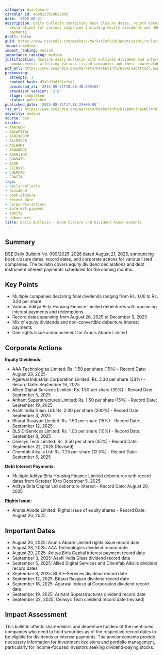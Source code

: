 ```yaml
---
category: disclosure
circular_id: 40bd133b58b26805
date: '2025-08-21'
description: Daily bulletin containing book closure dates, record dates, and dividend
  declarations for various companies including equity dividends and debt interest
  payments.
draft: false
guid: https://www.bseindia.com/markets/MarketInfo/DispNoticesNCirculars.aspx?Noticeid={DEECD49C-048D-4ED1-8DC2-76A52E2BC820}&noticeno=20250821-73&dt=08/21/2025&icount=73&totcount=73&flag=0
impact: medium
impact_ranking: medium
importance_ranking: medium
justification: Routine daily bulletin with multiple dividend and interest payment
  announcements affecting various listed companies and their shareholders
pdf_url: https://www.bseindia.com/markets/MarketInfo/DownloadAttach.aspx?id=20250821-73&attachedId=6621c6e9-c5d4-4305-9265-3d372326adc1
processing:
  attempts: 1
  content_hash: d542d93d362efcd2
  processed_at: '2025-08-21T18:30:48.695165'
  processor_version: '2.0'
  stage: completed
  status: published
published_date: '2025-08-21T17:18:24+00:00'
rss_url: https://www.bseindia.com/markets/MarketInfo/DispNoticesNCirculars.aspx?Noticeid={DEECD49C-048D-4ED1-8DC2-76A52E2BC820}&noticeno=20250821-73&dt=08/21/2025&icount=73&totcount=73&flag=0
severity: medium
source: bse
stocks:
- AAATECH
- ABCAPITAL
- AGRIVCORP
- ALLDSVCR
- ARIHANT
- ARUABODE
- ASAHIIND
- BHARATR
- BLSE
- CEINSYS
- CHEMFAB
- COASTAL
tags:
- daily-bulletin
- dividend
- book-closure
- record-date
- corporate-actions
- interest-payment
- equity
- debentures
title: Daily Bulletin - Book Closure and Dividend Announcements
---
```


## Summary

BSE Daily Bulletin No. 099/2025-2026 dated August 21, 2025, announcing book closure dates, record dates, and corporate actions for various listed companies. The bulletin covers equity dividend declarations and debt instrument interest payments scheduled for the coming months.

## Key Points

- Multiple companies declaring final dividends ranging from Rs. 1.00 to Rs. 3.50 per share
- Various Aditya Birla Housing Finance Limited debentures with upcoming interest payments and redemptions
- Record dates spanning from August 26, 2025 to December 5, 2025
- Mix of equity dividends and non-convertible debenture interest payments
- One rights issue announcement for Arunis Abode Limited

## Corporate Actions

**Equity Dividends:**
- AAA Technologies Limited: Rs. 1.50 per share (15%) - Record Date: August 28, 2025
- Agarwal Industrial Corporation Limited: Rs. 3.30 per share (33%) - Record Date: September 16, 2025
- Allied Digital Services Limited: Rs. 1.50 per share (30%) - Record Date: September 5, 2025
- Arihant Superstructures Limited: Rs. 1.50 per share (15%) - Record Date: September 19, 2025
- Asahi India Glass Ltd: Rs. 2.00 per share (200%) - Record Date: September 3, 2025
- Bharat Rasayan Limited: Rs. 1.50 per share (15%) - Record Date: September 12, 2025
- BLS E-Services Limited: Rs. 1.00 per share (10%) - Record Date: September 8, 2025
- Ceinsys Tech Limited: Rs. 3.50 per share (35%) - Record Date: September 22, 2025 (Revised)
- Chemfab Alkalis Ltd: Rs. 1.25 per share (12.5%) - Record Date: September 5, 2025

**Debt Interest Payments:**
- Multiple Aditya Birla Housing Finance Limited debentures with record dates from October 10 to December 5, 2025
- Aditya Birla Capital Ltd debenture interest - Record Date: August 29, 2025

**Rights Issue:**
- Arunis Abode Limited: Rights issue of equity shares - Record Date: August 26, 2025

## Important Dates

- August 26, 2025: Arunis Abode Limited rights issue record date
- August 28, 2025: AAA Technologies dividend record date
- August 29, 2025: Aditya Birla Capital interest payment record date
- September 3, 2025: Asahi India Glass dividend record date
- September 5, 2025: Allied Digital Services and Chemfab Alkalis dividend record dates
- September 8, 2025: BLS E-Services dividend record date
- September 12, 2025: Bharat Rasayan dividend record date
- September 16, 2025: Agarwal Industrial Corporation dividend record date
- September 19, 2025: Arihant Superstructures dividend record date
- September 22, 2025: Ceinsys Tech dividend record date (revised)

## Impact Assessment

This bulletin affects shareholders and debenture holders of the mentioned companies who need to hold securities as of the respective record dates to be eligible for dividends or interest payments. The announcements provide necessary information for investment decisions and portfolio management, particularly for income-focused investors seeking dividend-paying stocks.